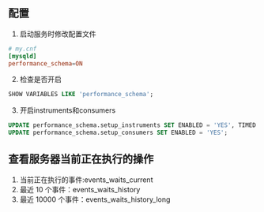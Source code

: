 ## 配置

1. 启动服务时修改配置文件

```conf
# my.cnf
[mysqld]
performance_schema=ON
```

2. 检查是否开启

```sql
SHOW VARIABLES LIKE 'performance_schema';
```


3. 开启instruments和consumers

```sql
UPDATE performance_schema.setup_instruments SET ENABLED = 'YES', TIMED = 'YES';
UPDATE performance_schema.setup_consumers SET ENABLED = 'YES';
```

## 查看服务器当前正在执行的操作

1.  当前正在执行的事件:events_waits_current
2.  最近 10 个事件：events_waits_history
3.  最近 10000 个事件：events_waits_history_long